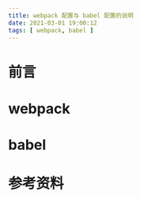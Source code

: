 ```yaml
---
title: webpack 配置与 babel 配置的说明
date: 2021-03-01 19:00:12
tags: [ webpack, babel ]
---
```

# 前言

# webpack

# babel

# 参考资料
